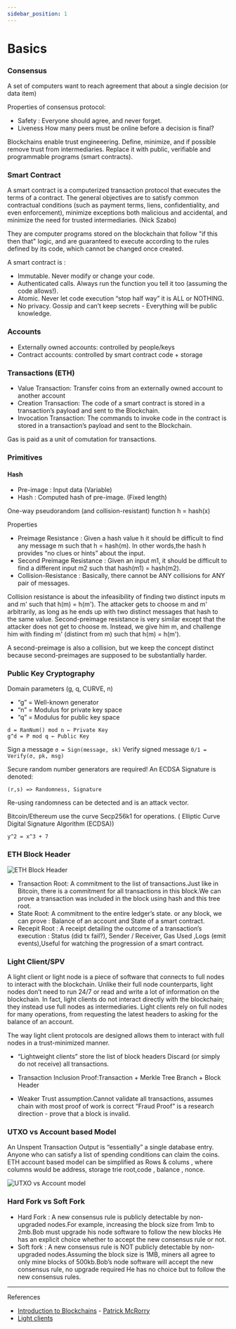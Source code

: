 ```yaml
---
sidebar_position: 1
---
```


# Basics

### Consensus    
A set of computers want to reach agreement that about a single decision (or data item)

Properties of consensus protocol:
- Safety : Everyone should agree, and never forget.
- Liveness How many peers must be online before a decision is final?
   
Blockchains enable trust engineeering. Define, minimize, and if possible remove trust from intermediaries.
Replace it with public, verifiable and programmable programs (smart contracts).

### Smart Contract

A smart contract is a computerized transaction protocol that executes the terms of a contract. 
The general objectives are to satisfy common contractual conditions (such as payment terms, liens, confidentiality, 
and even enforcement), minimize exceptions both malicious and accidental, and minimize the need 
for trusted intermediaries. (Nick Szabo)

They are computer programs stored on the blockchain that follow "if this then that" logic, and are guaranteed to 
execute according to the rules defined by its code, which cannot be changed once created.

A smart contract is :
- Immutable. Never modify or change your code.
- Authenticated calls. Always run the function you tell it too (assuming the code allows!).
- Atomic. Never let code execution “stop half way” it is ALL or NOTHING.
- No privacy. Gossip and can’t keep secrets - Everything  will be public knowledge.

### Accounts
- Externally owned accounts: controlled by people/keys
- Contract accounts: controlled by smart contract code + storage

### Transactions (ETH)

- Value Transaction: Transfer coins from an externally owned account to another account
- Creation Transaction: The code of a smart contract is stored in a transaction’s payload and sent to the Blockchain.
- Invocation Transaction: The commands to invoke code in the contract is stored in a transaction’s payload and sent to the Blockchain.

Gas is paid as a unit of comutation for transactions.

### Primitives

#### Hash 
- Pre-image : Input data (Variable)
- Hash : Computed hash of pre-image. (Fixed length)

One-way pseudorandom (and collision-resistant) function h = hash(x)

Properties
- Preimage Resistance : Given a hash value h it should be difficult to find any message m such that h = hash(m).
In other words,the hash h provides “no clues or hints” about the input.
- Second Preimage Resistance : Given an input m1, it should be difficult to find a different input m2 such 
that hash(m1) = hash(m2).
- Collision-Resistance : Basically, there cannot be ANY collisions for ANY pair of messages.

Collision resistance is about the infeasibility of finding two distinct inputs m and m' such that h(m) = h(m'). 
The attacker gets to choose m and m' arbitrarily, as long as he ends up with two distinct messages that hash to the same value.
Second-preimage resistance is very similar except that the attacker does not get to choose m. 
Instead, we give him m, and challenge him with finding m' (distinct from m) such that h(m) = h(m').

A second-preimage is also a collision, but we keep the concept distinct because second-preimages are supposed to be 
substantially harder.

### Public Key Cryptography
Domain parameters (g, q, CURVE, n)
- “g” = Well-known generator
- “n” = Modulus for private key space
- “q” = Modulus for public key space
```
d = RanNum() mod n ← Private Key
g^d = P mod q ← Public Key
```

Sign a message
```σ = Sign(message, sk)```
Verify signed message
```0/1 = Verify(σ, pk, msg)```

Secure random number generators are required!  An ECDSA Signature is denoted:
```
(r,s) => Randomness, Signature
```
Re-using randomness can be detected and is an attack vector.

Bitcoin/Ethereum use the curve Secp256k1 for operations. ( Elliptic Curve Digital Signature Algorithm (ECDSA))
```
y^2 = x^3 + 7 
```




### ETH Block Header
![ETH Block Header](../../static/img/docs/eth_block_header.png)

- Transaction Root:  A commitment to the list of transactions.Just like in Bitcoin, there is a commitment for 
all transactions in this block.We can prove a transaction was included in the block using hash and this tree root.
- State Root: A commitment to the entire ledger’s state. or any block, we can prove : Balance of an account and  State 
of a smart contract.
- Recepit Root : A receipt detailing the outcome of a transaction’s execution : Status (did tx fail?), Sender / Receiver,
Gas Used ,Logs (emit events),Useful for watching the progression of a smart contract.

### Light Client/SPV

A light client or light node is a piece of software that connects to full nodes to interact with the blockchain. 
Unlike their full node counterparts, light nodes don’t need to run 24/7 or read and write a lot of 
information on the blockchain. In fact, light clients do not interact directly with the blockchain; 
they instead use full nodes as intermediaries. Light clients rely on full nodes for many operations, 
from requesting the latest headers to asking for the balance of an account.

The way light client protocols are designed allows them to interact with full nodes in a trust-minimized manner.

- “Lightweight clients” store the list of block headers
Discard (or simply do not receive) all transactions.


- Transaction Inclusion Proof:Transaction + Merkle Tree Branch + Block Header


- Weaker Trust assumption.Cannot validate all transactions, assumes chain with most proof of work is correct
“Fraud Proof” is a research direction - prove that a block is invalid.


### UTXO vs Account based Model
An Unspent Transaction Output is “essentially” a single database entry.
Anyone who can satisfy a list of spending conditions can claim the coins.
ETH account based model can be simplified as Rows & colums , where columns would be address, storage trie root,code ,
balance , nonce.

![UTXO vs Account model](../../static/img/docs/utxo_vs_account.png)


### Hard Fork vs Soft Fork
- Hard Fork : A new consensus rule is publicly detectable by non-upgraded nodes.For example, increasing 
the block size from 1mb to 2mb.Bob must upgrade his node software to follow the new blocks He has an explicit 
choice whether to accept the new consensus rule or not.
- Soft fork : A new consensus rule is NOT publicly detectable by non-upgraded nodes.Assuming the block size is 1MB,
miners all agree to only mine blocks of 500kb.Bob’s node software will accept the new consensus rule, no upgrade required
He has no choice but to follow the new consensus rules.



--- 
References
-  [Introduction to Blockchains](https://pisa.watch/) - [Patrick McRorry](https://twitter.com/stonecoldpat0)
- [Light clients](https://www.parity.io/blog/what-is-a-light-client/)